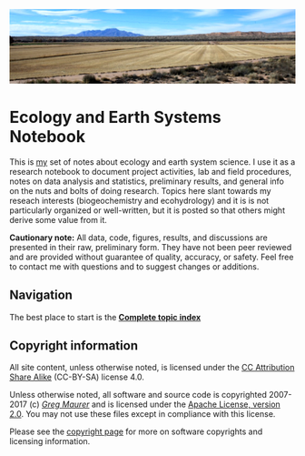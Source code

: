 ![Somewhere in New Mexico](media/bosqueapache.jpg)

# Ecology and Earth Systems Notebook

This is [my](http://greg.pronghorns.net) set of notes about ecology and earth system science. I use it as a research notebook to document project activities, lab and field procedures, notes on data analysis and statistics, preliminary results, and general info on the nuts and bolts of doing research. Topics here slant towards my reseach interests (biogeochemistry and ecohydrology) and it is is not particularly organized or well-written, but it is posted so that others might derive some value from it.

**Cautionary note:** All data, code, figures, results, and discussions are presented in their raw, preliminary form. They have not been peer reviewed and are provided without guarantee of quality, accuracy, or safety. Feel free to contact me with questions and to suggest changes or additions.

## Navigation

The best place to start is the **[Complete topic index](topicindex.md)**

## Copyright information

All site content, unless otherwise noted, is licensed under the [CC Attribution Share Alike](http://creativecommons.org/licenses/by-sa/4.0) (CC-BY-SA) license
4.0.

Unless otherwise noted, all software and source code is copyrighted
2007-2017 (c) *[Greg Maurer](greg@pronghorns.net)* and is
licensed under the [Apache License, version 2.0](http://www.apache.org/licenses/LICENSE-2.0). You may not use these files except in compliance with this license.

Please see the [copyright page](wiki/copyright.md) for more on
software copyrights and licensing information.
